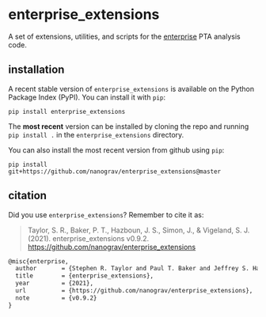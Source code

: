 # enterprise_extensions
A set of extensions, utilities, and scripts for the [enterprise](https://github.com/nanograv/enterprise) PTA analysis code.

## installation
A recent stable version of `enterprise_extensions` is available on the Python Package Index (PyPI).
You can install it with `pip`:
```
pip install enterprise_extensions
```

The __most recent__ version can be installed by cloning the repo and running `pip install .` in the `enterprise_extensions` directory.

You can also install the most recent version from github using `pip`:
```
pip install git+https://github.com/nanograv/enterprise_extensions@master
```

## citation
Did you use `enterprise_extensions`?
Remember to cite it as:

>Taylor, S. R., Baker, P. T., Hazboun, J. S., Simon, J., & Vigeland, S. J. (2021). enterprise_extensions v0.9.2. https://github.com/nanograv/enterprise_extensions

```latex
@misc{enterprise,
  author       = {Stephen R. Taylor and Paul T. Baker and Jeffrey S. Hazboun and Joseph Simon and Sarah J. Vigeland},
  title        = {enterprise_extensions},
  year         = {2021},
  url          = {https://github.com/nanograv/enterprise_extensions},
  note         = {v0.9.2}
}
```

<!--
  howpublished = {Zenodo},
  doi          = {10.5281/zenodo.XXXXXXX},
-->
